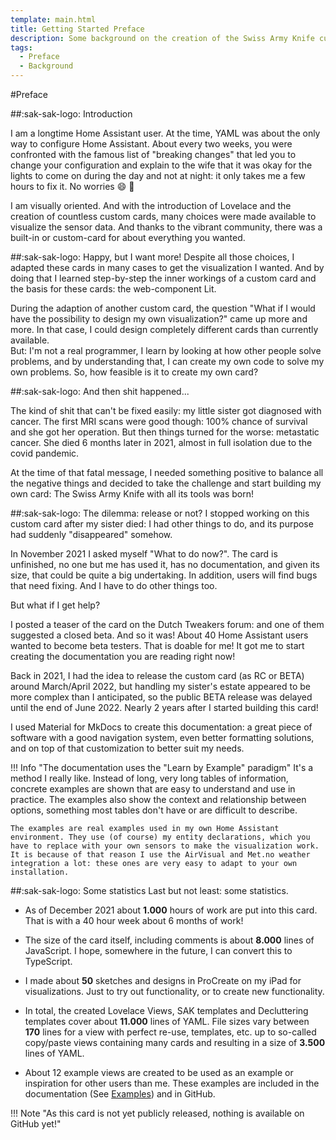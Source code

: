 ```yaml
---
template: main.html
title: Getting Started Preface
description: Some background on the creation of the Swiss Army Knife custom card...
tags:
  - Preface
  - Background
---
```

<!-- GT/GL -->

#Preface

##:sak-sak-logo: Introduction

I am a longtime Home Assistant user. At the time, YAML was about the only way to configure Home Assistant. About every two weeks, you were confronted with the famous list of "breaking changes" that led you to change your configuration and explain to the wife that it was okay for the lights to come on during the day and not at night: it only takes me a few hours to fix it. No worries :smile: :kiss:

I am visually oriented. And with the introduction of Lovelace and the creation of countless custom cards, many choices were made available to visualize the sensor data. And thanks to the vibrant community, there was a built-in or custom-card for about everything you wanted.

##:sak-sak-logo: Happy, but I want more!
Despite all those choices, I adapted these cards in many cases to get the visualization I wanted. And by doing that I learned step-by-step the inner workings of a custom card and the basis for these cards: the web-component Lit.

During the adaption of another custom card, the question "What if I would have the possibility to design my own visualization?" came up more and more. In that case, I could design completely different cards than currently available.
<br>But: I'm not a real programmer, I learn by looking at how other people solve problems, and by understanding that, I can create my own code to solve my own problems. So, how feasible is it to create my own card?

##:sak-sak-logo: And then shit happened...

The kind of shit that can't be fixed easily: my little sister got diagnosed with cancer. The first MRI scans were good though: 100% chance of survival and she got her operation. But then things turned for the worse: metastatic cancer. She died 6 months later in 2021, almost in full isolation due to the covid pandemic.

At the time of that fatal message, I needed something positive to balance all the negative things and decided to take the challenge and start building my own card: The Swiss Army Knife with all its tools was born!

##:sak-sak-logo: The dilemma: release or not?
I stopped working on this custom card after my sister died: I had other things to do, and its purpose had suddenly "disappeared" somehow.

In November 2021 I asked myself "What to do now?". The card is unfinished, no one but me has used it, has no documentation, and given its size, that could be quite a big undertaking. In addition, users will find bugs that need fixing. And I have to do other things too.

But what if I get help?

I posted a teaser of the card on the Dutch Tweakers forum: and one of them suggested a closed beta. And so it was! About 40 Home Assistant users wanted to become beta testers. That is doable for me! It got me to start creating the documentation you are reading right now!

Back in 2021, I had the idea to release the custom card (as RC or BETA) around March/April 2022, but handling my sister's estate appeared to be more complex than I anticipated, so the public BETA release was delayed until the end of June 2022. Nearly 2 years after I started building this card!

I used Material for MkDocs to create this documentation: a great piece of software with a good navigation system, even better formatting solutions, and on top of that customization to better suit my needs.

!!! Info "The documentation uses the "Learn by Example" paradigm"
    It's a method I really like. Instead of long, very long tables of information, concrete examples are shown that are easy to understand and use in practice. The examples also show the context and relationship between options, something most tables don't have or are difficult to describe.
    
    The examples are real examples used in my own Home Assistant environment. They use (of course) my entity declarations, which you have to replace with your own sensors to make the visualization work. It is because of that reason I use the AirVisual and Met.no weather integration a lot: these ones are very easy to adapt to your own installation.
    
##:sak-sak-logo: Some statistics
Last but not least: some statistics.

- As of December 2021 about **1.000** hours of work are put into this card. That is with a 40 hour week about 6 months of work!
- The size of the card itself, including comments is about **8.000** lines of JavaScript. I hope, somewhere in the future, I can convert this to TypeScript.
- I made about **50** sketches and designs in ProCreate on my iPad for visualizations. Just to try out functionality, or to create new functionality.
- In total, the created Lovelace Views, SAK templates and Decluttering templates cover about **11.000** lines of YAML. File sizes vary between **170** lines for a view with perfect re-use, templates, etc. up to so-called copy/paste views containing many cards and resulting in a size of **3.500** lines of YAML.
- About 12 example views are created to be used as an example or inspiration for other users than me. These examples are included in the documentation (See [Examples]) and in GitHub.

  [examples]: ../examples/introduction.md
  
!!! Note "As this card is not yet publicly released, nothing is available on GitHub yet!"